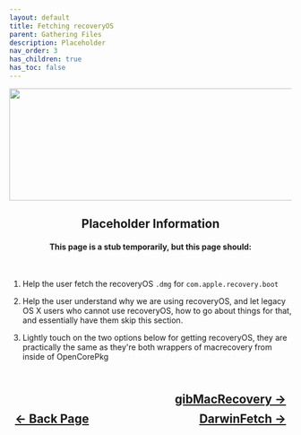 ```yaml
---
layout: default
title: Fetching recoveryOS
parent: Gathering Files
description: Placeholder
nav_order: 3
has_children: true
has_toc: false
---
```


<style>
  .navigation-container {
    display: flex;
    justify-content: space-between;
    align-items: center;
    width: 100%;
  }

  .nav-button {
    margin: 10px;
  }

  .gibMacRecovery-next-button-container {
    text-align: right;
  }

  .gibMacRecovery-next-button {
    margin: 10px;
  }
</style>

<p align="center">
  <img width="650" height="200" src="../../../../assets/Headers/Header-FetchingrOS.png">
</p>

<h2 align="center">Placeholder Information</h2>

<h4 align="center">This page is a stub temporarily, but this page should:</h4>
<br>

1. Help the user fetch the recoveryOS ``.dmg`` for ``com.apple.recovery.boot``

2. Help the user understand why we are using recoveryOS, and let legacy OS X users who cannot use recoveryOS, how to go about things for that, and essentially have them skip this section.

3. Lightly touch on the two options below for getting recoveryOS, they are practically the same as they're both wrappers of macrecovery from inside of OpenCorePkg

<h2 align="center">
  <br>
  <div class="gibMacRecovery-next-button-container">
    <a class="gibMacRecovery-next-button" href="../01-gibMacRecovery">gibMacRecovery &rarr;</a>
  </div>
  <div class="navigation-container">
    <a class="nav-button" href="../../02-PlatformSpecific/index">&larr; Back Page</a>
    <a class="nav-button" href="../02-DarwinFetch">DarwinFetch &rarr;</a>
  </div>
  <br>
</h2>
